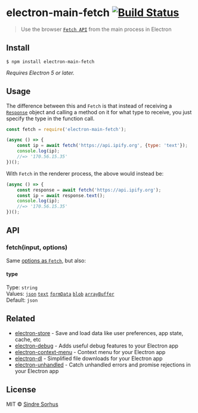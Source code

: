 # electron-main-fetch [![Build Status](https://travis-ci.org/sindresorhus/electron-main-fetch.svg?branch=master)](https://travis-ci.org/sindresorhus/electron-main-fetch)

> Use the browser [`Fetch API`](https://developer.mozilla.org/en-US/docs/Web/API/Fetch_API/Using_Fetch) from the main process in Electron


## Install

```
$ npm install electron-main-fetch
```

*Requires Electron 5 or later.*


## Usage

The difference between this and `Fetch` is that instead of receiving a [`Response`](https://developer.mozilla.org/en-US/docs/Web/API/Response) object and calling a method on it for what type to receive, you just specify the type in the function call.

```js
const fetch = require('electron-main-fetch');

(async () => {
	const ip = await fetch('https://api.ipify.org', {type: 'text'});
	console.log(ip);
	//=> '170.56.15.35'
})();
```

With `Fetch` in the renderer process, the above would instead be:

```js
(async () => {
	const response = await fetch('https://api.ipify.org');
	const ip = await response.text();
	console.log(ip);
	//=> '170.56.15.35'
})();
```


## API

### fetch(input, options)

Same [options as `Fetch`](https://developer.mozilla.org/en-US/docs/Web/API/WindowOrWorkerGlobalScope/fetch#Parameters), but also:

#### type

Type: `string`<br>
Values: [`json`](https://developer.mozilla.org/en-US/docs/Web/API/Body/json) [`text`](https://developer.mozilla.org/en-US/docs/Web/API/Body/text) [`formData`](https://developer.mozilla.org/en-US/docs/Web/API/Body/formData) [`blob`](https://developer.mozilla.org/en-US/docs/Web/API/Body/blob) [`arrayBuffer`](https://developer.mozilla.org/en-US/docs/Web/API/Body/arrayBuffer)<br>
Default: `json`


## Related

- [electron-store](https://github.com/sindresorhus/electron-store) - Save and load data like user preferences, app state, cache, etc
- [electron-debug](https://github.com/sindresorhus/electron-debug) - Adds useful debug features to your Electron app
- [electron-context-menu](https://github.com/sindresorhus/electron-context-menu) - Context menu for your Electron app
- [electron-dl](https://github.com/sindresorhus/electron-dl) - Simplified file downloads for your Electron app
- [electron-unhandled](https://github.com/sindresorhus/electron-unhandled) - Catch unhandled errors and promise rejections in your Electron app


## License

MIT © [Sindre Sorhus](https://sindresorhus.com)
